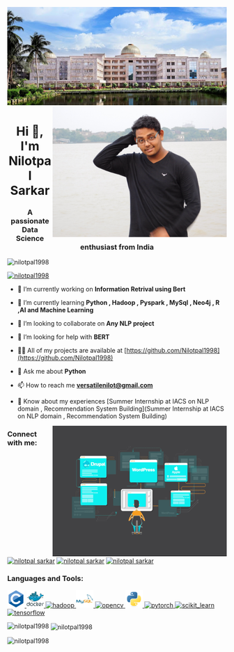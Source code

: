 [![MasterHead](https://github.com/Nilotpal1998/Nilotpal.github.io/blob/main/unnamed.jpg)](https://Nilotpal1998.github.io)
<img align="right" alt="Coding" width="400" src="https://github.com/Nilotpal1998/Nilotpal.github.io/blob/main/DSCN4456.JPG">
<h1 align="center">Hi 👋, I'm Nilotpal Sarkar</h1>
<h3 align="center">A passionate Data Science enthusiast from India</h3>

<p align="left"> <img src="https://komarev.com/ghpvc/?username=nilotpal1998&label=Profile%20views&color=0e75b6&style=flat" alt="nilotpal1998" /> </p>

<p align="left"> <a href="https://github.com/ryo-ma/github-profile-trophy"><img src="https://github-profile-trophy.vercel.app/?username=nilotpal1998" alt="nilotpal1998" /></a> </p>

- 🔭 I’m currently working on **Information Retrival using Bert**

- 🌱 I’m currently learning **Python , Hadoop , Pyspark , MySql , Neo4j , R ,AI and Machine Learning**

- 👯 I’m looking to collaborate on **Any NLP project**

- 🤝 I’m looking for help with **BERT**

- 👨‍💻 All of my projects are available at [https://github.com/Nilotpal1998](https://github.com/Nilotpal1998)

- 💬 Ask me about **Python**

- 📫 How to reach me **versatilenilot@gmail.com**

- 📄 Know about my experiences [Summer Internship at IACS on NLP domain , Recommendation System Building](Summer Internship at IACS on NLP domain , Recommendation System Building)

<img align="right" alt="Coding" width="400" src="https://github.com/Nilotpal1998/Nilotpal.github.io/blob/main/image.gif">

<h3 align="left">Connect with me:</h3>
<p align="left">
<a href="https://linkedin.com/in/nilotpal sarkar" target="blank"><img align="center" src="https://raw.githubusercontent.com/rahuldkjain/github-profile-readme-generator/master/src/images/icons/Social/linked-in-alt.svg" alt="nilotpal sarkar" height="30" width="40" /></a>
<a href="https://kaggle.com/nilotpal sarkar" target="blank"><img align="center" src="https://raw.githubusercontent.com/rahuldkjain/github-profile-readme-generator/master/src/images/icons/Social/kaggle.svg" alt="nilotpal sarkar" height="30" width="40" /></a>
<a href="https://fb.com/nilotpal sarkar" target="blank"><img align="center" src="https://raw.githubusercontent.com/rahuldkjain/github-profile-readme-generator/master/src/images/icons/Social/facebook.svg" alt="nilotpal sarkar" height="30" width="40" /></a>
</p>

<h3 align="left">Languages and Tools:</h3>
<p align="left"> <a href="https://www.cprogramming.com/" target="_blank"> <img src="https://raw.githubusercontent.com/devicons/devicon/master/icons/c/c-original.svg" alt="c" width="40" height="40"/> </a> <a href="https://www.docker.com/" target="_blank"> <img src="https://raw.githubusercontent.com/devicons/devicon/master/icons/docker/docker-original-wordmark.svg" alt="docker" width="40" height="40"/> </a> <a href="https://hadoop.apache.org/" target="_blank"> <img src="https://www.vectorlogo.zone/logos/apache_hadoop/apache_hadoop-icon.svg" alt="hadoop" width="40" height="40"/> </a> <a href="https://www.mysql.com/" target="_blank"> <img src="https://raw.githubusercontent.com/devicons/devicon/master/icons/mysql/mysql-original-wordmark.svg" alt="mysql" width="40" height="40"/> </a> <a href="https://opencv.org/" target="_blank"> <img src="https://www.vectorlogo.zone/logos/opencv/opencv-icon.svg" alt="opencv" width="40" height="40"/> </a> <a href="https://www.python.org" target="_blank"> <img src="https://raw.githubusercontent.com/devicons/devicon/master/icons/python/python-original.svg" alt="python" width="40" height="40"/> </a> <a href="https://pytorch.org/" target="_blank"> <img src="https://www.vectorlogo.zone/logos/pytorch/pytorch-icon.svg" alt="pytorch" width="40" height="40"/> </a> <a href="https://scikit-learn.org/" target="_blank"> <img src="https://upload.wikimedia.org/wikipedia/commons/0/05/Scikit_learn_logo_small.svg" alt="scikit_learn" width="40" height="40"/> </a> <a href="https://www.tensorflow.org" target="_blank"> <img src="https://www.vectorlogo.zone/logos/tensorflow/tensorflow-icon.svg" alt="tensorflow" width="40" height="40"/> </a> </p>

<p><img align="left" src="https://github-readme-stats.vercel.app/api/top-langs?username=nilotpal1998&show_icons=true&locale=en&layout=compact" alt="nilotpal1998" /></p>

<p>&nbsp;<img align="center" src="https://github-readme-stats.vercel.app/api?username=nilotpal1998&show_icons=true&locale=en" alt="nilotpal1998" /></p>

<p><img align="center" src="https://github-readme-streak-stats.herokuapp.com/?user=nilotpal1998&" alt="nilotpal1998" /></p>
